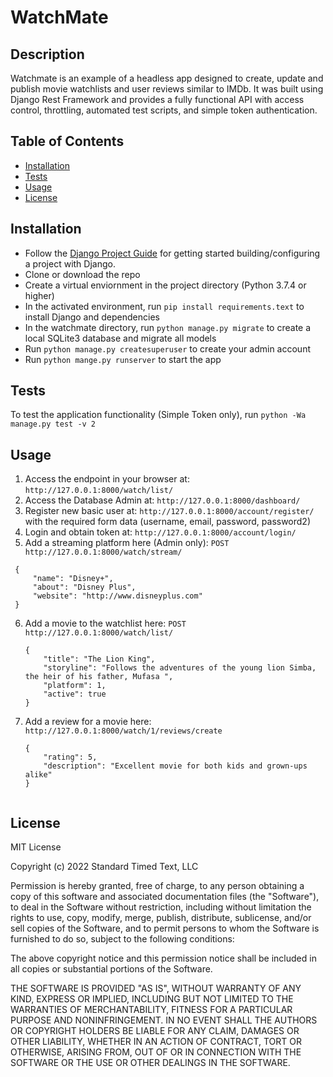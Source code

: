 # WatchMate

## Description
Watchmate is an example of a headless app designed to create, update and publish movie watchlists and user reviews similar to IMDb.   It was built using Django Rest Framework and provides a fully functional API with access control, throttling, automated test scripts, and simple token authentication.

## Table of Contents

- [Installation](#installation)
- [Tests](#tests)
- [Usage](#usage)
- [License](#license)

## Installation

- Follow the [Django Project Guide](https://docs.djangoproject.com/en/4.1/intro/install/) for getting started building/configuring a project with Django. 
- Clone or download the repo
- Create a virtual enviornment in the project directory (Python 3.7.4 or higher) 
- In the activated environment, run `pip install requirements.text` to install Django and dependencies
- In the watchmate directory, run `python manage.py migrate` to create a local SQLite3 database and migrate all models
- Run `python manage.py createsuperuser` to create your admin account
- Run `python mange.py runserver` to start the app


## Tests

To test the application functionality (Simple Token only), run `python -Wa manage.py test -v 2`

## Usage

1.  Access the endpoint in your browser at: `http://127.0.0.1:8000/watch/list/`
2.  Access the Database Admin  at: `http://127.0.0.1:8000/dashboard/`
3.  Register new basic user at: `http://127.0.0.1:8000/account/register/` with the required form data (username, email, password, password2)
4.  Login and obtain token at:  `http://127.0.0.1:8000/account/login/`
5.  Add a streaming platform here (Admin only): `POST http://127.0.0.1:8000/watch/stream/`
   ```
    {
        "name": "Disney+",
        "about": "Disney Plus",
        "website": "http://www.disneyplus.com"
    }
   ```
6.  Add a movie to the watchlist here: `POST http://127.0.0.1:8000/watch/list/`
    ```
    {
        "title": "The Lion King",
        "storyline": "Follows the adventures of the young lion Simba, the heir of his father, Mufasa ",
        "platform": 1,
        "active": true
    }

7.  Add a review for a movie here:  `http://127.0.0.1:8000/watch/1/reviews/create`
    ```
    {
        "rating": 5,
        "description": "Excellent movie for both kids and grown-ups alike"
    }


## License

MIT License

Copyright (c) 2022 Standard Timed Text, LLC

Permission is hereby granted, free of charge, to any person obtaining a copy
of this software and associated documentation files (the "Software"), to deal
in the Software without restriction, including without limitation the rights
to use, copy, modify, merge, publish, distribute, sublicense, and/or sell
copies of the Software, and to permit persons to whom the Software is
furnished to do so, subject to the following conditions:

The above copyright notice and this permission notice shall be included in all
copies or substantial portions of the Software.

THE SOFTWARE IS PROVIDED "AS IS", WITHOUT WARRANTY OF ANY KIND, EXPRESS OR
IMPLIED, INCLUDING BUT NOT LIMITED TO THE WARRANTIES OF MERCHANTABILITY,
FITNESS FOR A PARTICULAR PURPOSE AND NONINFRINGEMENT. IN NO EVENT SHALL THE
AUTHORS OR COPYRIGHT HOLDERS BE LIABLE FOR ANY CLAIM, DAMAGES OR OTHER
LIABILITY, WHETHER IN AN ACTION OF CONTRACT, TORT OR OTHERWISE, ARISING FROM,
OUT OF OR IN CONNECTION WITH THE SOFTWARE OR THE USE OR OTHER DEALINGS IN THE
SOFTWARE.



